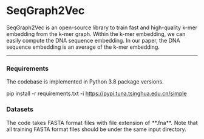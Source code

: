 SeqGraph2Vec
====================================
SeqGraph2Vec is an open-source library to train fast and high-quality k-mer embedding from the k-mer graph. 
Within the k-mer embedding, we can easily compute the DNA sequence embedding. In our paper, the DNA sequence embedding is an average of the k-mer embedding.


------------------------------------

### Requirements
The codebase is implemented in Python 3.8 package versions. 

pip install -r requirements.txt -i https://pypi.tuna.tsinghua.edu.cn/simple


### Datasets
<p align="justify">
The code takes FASTA format files with file extension of **.fna**. Note that all training FASTA format files should be under the same input directory. 
